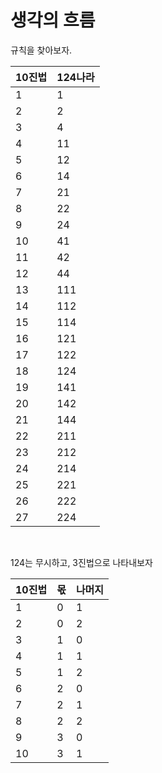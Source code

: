 생각의 흐름
=================

규칙을 찾아보자.

|10진법|124나라|
|------|---|
|1|1|
|2|2|
|3|4|
|4|11|
|5|12|
|6|14|
|7|21|
|8|22|
|9|24|
|10|41|
|11|42|
|12|44|
|13|111|
|14|112|
|15|114|
|16|121|
|17|122|
|18|124|
|19|141|
|20|142|
|21|144|
|22|211|
|23|212|
|24|214|
|25|221|
|26|222|
|27|224|

<br/>

124는 무시하고, 3진법으로 나타내보자

|10진법|몫|나머지|
|------|---|---|
|1|0|1|
|2|0|2|
|3|1|0|
|4|1|1|
|5|1|2|
|6|2|0|
|7|2|1|
|8|2|2|
|9|3|0|
|10|3|1|

